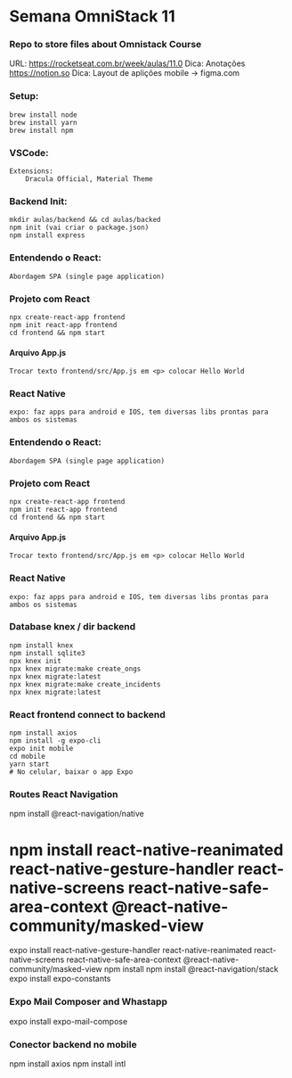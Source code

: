# Semana OmniStack 11
### Repo to store files about Omnistack Course

URL: https://rocketseat.com.br/week/aulas/11.0
Dica: Anotações https://notion.so
Dica: Layout de aplições mobile -> figma.com

### Setup:
```shell
brew install node
brew install yarn
brew install npm
```

### VSCode:
    Extensions:
        Dracula Official, Material Theme

### Backend Init:
    mkdir aulas/backend && cd aulas/backed
    npm init (vai criar o package.json)
    npm install express

### Entendendo o React:
    Abordagem SPA (single page application)

### Projeto com React
    npx create-react-app frontend
    npm init react-app frontend
    cd frontend && npm start

#### Arquivo App.js
    Trocar texto frontend/src/App.js em <p> colocar Hello World

### React Native
    expo: faz apps para android e IOS, tem diversas libs prontas para ambos os sistemas


### Entendendo o React:
    Abordagem SPA (single page application)

### Projeto com React
    npx create-react-app frontend
    npm init react-app frontend
    cd frontend && npm start

#### Arquivo App.js
    Trocar texto frontend/src/App.js em <p> colocar Hello World

### React Native
    expo: faz apps para android e IOS, tem diversas libs prontas para ambos os sistemas

### Database knex / dir backend
    npm install knex
    npm install sqlite3
    npx knex init
    npx knex migrate:make create_ongs
    npx knex migrate:latest
    npx knex migrate:make create_incidents
    npx knex migrate:latest

### React frontend connect to backend
    npm install axios
    npm install -g expo-cli
    expo init mobile
    cd mobile
    yarn start
    # No celular, baixar o app Expo

### Routes React Navigation
   npm install @react-navigation/native
   # npm install react-native-reanimated react-native-gesture-handler react-native-screens react-native-safe-area-context @react-native-community/masked-view
   expo install react-native-gesture-handler react-native-reanimated react-native-screens react-native-safe-area-context @react-native-community/masked-view
   npm install
   npm install @react-navigation/stack
   expo install expo-constants

### Expo Mail Composer and Whastapp
  expo install expo-mail-compose


### Conector backend no mobile
  npm install axios
  npm install intl
  
